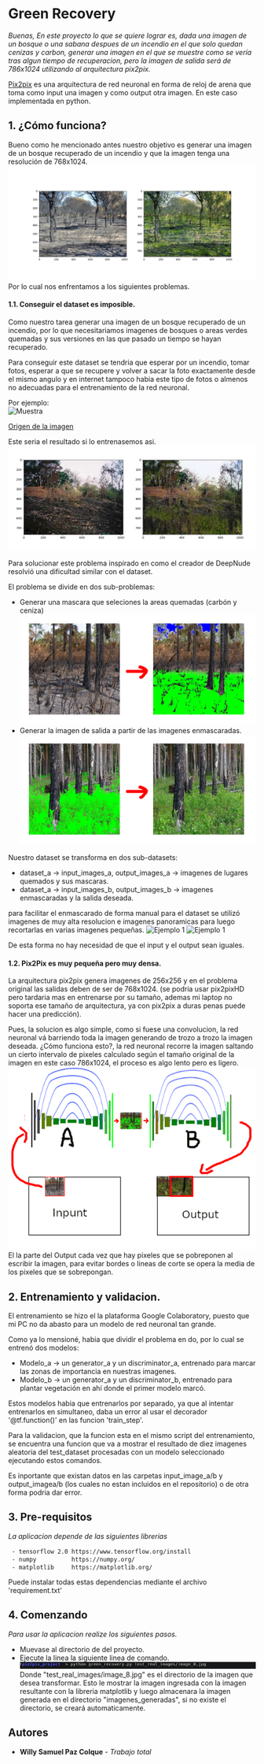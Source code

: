 # Green Recovery
_Buenas, En este proyecto lo que se quiere lograr es, dada una imagen de un bosque o una sabana despues de un incendio en el que solo quedan cenizas y carbon, generar una imagen en el que se muestre como se vería tras algun tiempo de recuperacion, pero la imagen de salida será de 786x1024 utilizando al arquitectura pix2pix._

 
[Pix2pix](https://arxiv.org/pdf/1611.07004.pdf) es una arquitectura de red neuronal en forma de reloj de arena que toma como input una imagen y como output otra imagen. En este caso implementada en python.

## 1. ¿Cómo funciona?
Bueno como he mencionado antes nuestro objetivo es generar una imagen de un bosque recuperado de un incendio y que la imagen tenga una resolución de 768x1024. 
![Muestra](./media/mejor_resultado.png)
Por lo cual nos enfrentamos a los siguientes problemas.
#### 1.1. Conseguir el dataset es imposible.
Como nuestro tarea generar una imagen de un bosque recuperado de un incendio, por lo que necesitariamos imagenes de bosques o areas verdes quemadas y sus versiones en las que pasado un tiempo se hayan recuperado.

Para conseguir este dataset se tendria que esperar por un incendio, tomar fotos, esperar a que se recupere y volver a sacar la foto exactamente desde el mismo angulo y en internet tampoco habia este tipo de fotos o almenos no adecuadas para el entrenamiento de la red neuronal.

Por ejemplo:<br>
![Muestra](https://www.fws.gov/uploadedImages/Region_4/NWRS/Zone_2/Southwest_Florida_Gulf_Refuges_Complex/Florida_Panther/Images/Fire%20effects%20monitoring%20collage%20-%20Promo%20Introduction%20Large.jpg)

[Origen de la imagen](https://www.fws.gov/refuge/Florida_Panther/what_we_do/prescribed_burning.html)

Este seria el resultado si lo entrenasemos asi.
![Resultado](./media/resultado.png)

Para solucionar este problema inspirado en como el creador de DeepNude resolvió una dificultad similar con el dataset.

El problema se divide en dos sub-problemas:
- Generar una mascara que seleciones la areas quemadas (carbón y ceniza)
![Sub-problema-1](./media/subproblema_1.jpg)
- Generar la imagen de salida a partir de las imagenes enmascaradas.
![Sub-problema-2](./media/subproblema_2.jpg)

Nuestro dataset se transforma en dos sub-datasets:
- dataset_a -> input_images_a, output_images_a -> imagenes de lugares quemados y sus mascaras.
- dataset_a -> input_images_b, output_images_b -> imagenes enmascaradas y la salida deseada.

para facilitar el enmascarado de forma manual para el dataset se utilizó imagenes de muy alta resolucion e imagenes panoramicas para luego recortarlas en varias imagenes pequeñas.
![Ejemplo 1](./media/dataset_1.jpg)
![Ejemplo 1](./media/dataset_2.jpg)

De esta forma no hay necesidad de que el input y el output sean iguales.

#### 1.2. Pix2Pix es muy pequeña pero muy densa.
La arquitectura pix2pix genera imagenes de 256x256 y en el problema original las salidas deben de ser de 768x1024. (se podria usar pix2pixHD pero tardaria mas en entrenarse por su tamaño, ademas mi laptop no soporta ese tamaño de arquitectura, ya con pix2pix a duras penas puede hacer una predicción).

Pues, la solucion es algo simple, como si fuese una convolucion, la red neuronal vá barriendo toda la imagen generando de trozo a trozo la imagen deseada. ¿Cómo funciona esto?, la red neuronal recorre la imagen saltando un cierto intervalo de pixeles calculado según el tamaño original de la imagen en este caso 786x1024, el proceso es algo lento pero es ligero.
![Representacion](./media/proceso.jpg)
El la parte del Output cada vez que hay pixeles que se pobreponen al escribir la imagen, para evitar bordes o lineas de corte se opera la media de los pixeles que se sobrepongan.

## 2. Entrenamiento y validacion.
El entrenamiento se hizo el la plataforma Google Colaboratory, puesto que mi PC no da abasto para un modelo de red neuronal tan grande.

Como ya lo mensioné, habia que dividir el problema en do, por lo cual se entrenó dos modelos:
- Modelo_a -> un generator_a y un discriminator_a, entrenado para marcar las zonas de importancia en nuestras imagenes.
- Modelo_b -> un generator_a y un discriminator_b, entrenado para plantar vegetación en ahí donde el primer modelo marcó.

Estos modelos habia que entrenarlos por separado, ya que al intentar entrenarlos en simultaneo, daba un error al usar el decorador '@tf.function()' en las funcion 'train_step'.

Para la validacion, que la funcion esta en el mismo script del entrenamiento, se encuentra una funcion que va a mostrar el resultado de diez imagenes aleatoria del test_dataset procesadas con un modelo seleccionado ejecutando estos comandos. 

Es inportante que existan datos en las carpetas input_image_a/b y output_imagea/b (los cuales no estan incluidos en el repositorio) o de otra forma podria dar error.


## 3. Pre-requisitos
_La aplicacion depende de las siguientes librerias_
```
 - tensorflow 2.0 https://www.tensorflow.org/install
 - numpy          https://numpy.org/
 - matplotlib     https://matplotlib.org/
```
Puede instalar todas estas dependencias mediante el archivo 'requirement.txt'

## 4. Comenzando
_Para usar la aplicacion realize los siguientes pasos._
 - Muevase al directorio de del proyecto.
 - Ejecute la linea la siguiente linea de comando.
 ![Ejemplo](./media/comando.jpg)
Donde "test_real_images/image_8.jpg" es el directorio de la imagen que desea transformar.
Esto le mostrar la imagen ingresada con la imagen resultante con la libreria matplotlib y luego almacenara la imagen generada en el directorio "imagenes_generadas", si no existe el directorio, se creará automaticamente.


## Autores

* **Willy Samuel Paz Colque** - *Trabajo total*
